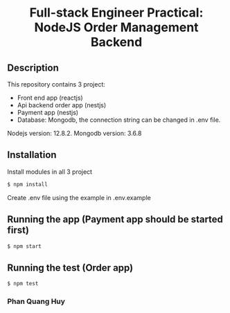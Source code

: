 # <p align="center">Full-stack Engineer Practical: NodeJS Order Management Backend</p>

## Description

This repository contains 3 project:
- Front end app (reactjs)
- Api backend order app (nestjs)
- Payment app (nestjs)
- Database: Mongodb, the connection string can be changed in .env file.

Nodejs version: 12.8.2.
Mongodb version: 3.6.8

## Installation
 Install modules in all 3 project
```bash
$ npm install
```
 Create .env file using the example in .env.example

## Running the app (Payment app should be started first)

```bash
$ npm start 
```

## Running the test (Order app)

```bash
$ npm test  
```

### Phan Quang Huy
